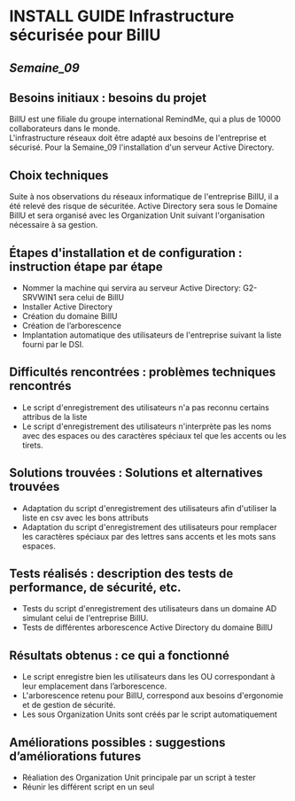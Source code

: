 
# **INSTALL GUIDE Infrastructure sécurisée pour BillU**
## _Semaine_09_


## **Besoins initiaux : besoins du projet**

BillU est une filiale du groupe international RemindMe, qui a plus de 10000 collaborateurs dans le monde.  
L'infrastructure réseaux doit être adapté aux besoins de l'entreprise et sécurisé.
Pour la Semaine_09 l'installation d'un serveur Active Directory.



## **Choix techniques**

Suite à nos observations du réseaux informatique de l'entreprise BillU, il a été relevé des risque de sécuritée.
Active Directory sera sous le Domaine BillU et sera organisé avec les Organization Unit suivant l'organisation nécessaire à sa gestion.   


## **Étapes d'installation et de configuration : instruction étape par étape**

- Nommer la machine qui servira au serveur Active Directory: G2-SRVWIN1 sera celui de BillU
- Installer Active Directory
- Création du domaine BillU
- Création de l’arborescence
- Implantation automatique des utilisateurs de l'entreprise suivant la liste fourni par le DSI. 



 
## **Difficultés rencontrées : problèmes techniques rencontrés**

- Le script d'enregistrement des utilisateurs n'a pas reconnu certains attribus de la liste
- Le script d'enregistrement des utilisateurs n'interprète pas les noms avec des espaces ou des caractères spéciaux tel que les accents ou les tirets.




## **Solutions trouvées : Solutions et alternatives trouvées**

- Adaptation du script d'enregistrement des utilisateurs afin d'utiliser la liste en csv avec les bons attributs
- Adaptation du script d'enregistrement des utilisateurs pour remplacer les caractères spéciaux par des lettres sans accents et les mots sans espaces.

## **Tests réalisés : description des tests de performance, de sécurité, etc.**

- Tests du script d'enregistrement des utilisateurs dans un domaine AD simulant celui de l'entreprise BillU. 
- Tests de différentes arborescence Active Directory du domaine BillU

## **Résultats obtenus : ce qui a fonctionné**

- Le script enregistre bien les utilisateurs dans les OU correspondant à leur emplacement dans l’arborescence.
- L'arborescence retenu pour BillU, correspond aux besoins d'ergonomie et de gestion de sécurité.
- Les sous Organization Units sont créés par le script automatiquement

## **Améliorations possibles : suggestions d’améliorations futures**
- Réaliation des Organization Unit principale par un script à tester
- Réunir les différent script en un seul
  
